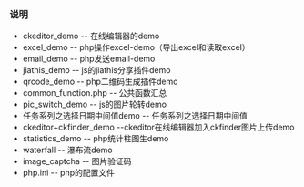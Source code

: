 ### 说明
* ckeditor_demo               -- 在线编辑器的demo <br />
* excel_demo                  -- php操作excel-demo（导出excel和读取excel）<br />
* email_demo                  -- php发送email-demo<br />
* jiathis_demo                -- js的jiathis分享插件demo <br/>
* qrcode_demo                 -- php二维码生成插件demo<br/>
* common_function.php         -- 公共函数汇总 <br />
* pic_switch_demo             -- js的图片轮转demo<br />
* 任务系列之选择日期中间值demo    -- 任务系列之选择日期中间值<br />
* ckeditor+ckfinder_demo  --ckeditor在线编辑器加入ckfinder图片上传demo  
* statistics_demo     -- php统计柱图生demo<br/>
* waterfall                   -- 瀑布流demo
* image_captcha       -- 图片验证码
* php.ini -- php的配置文件
